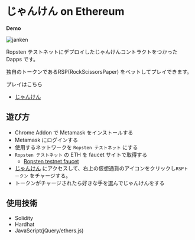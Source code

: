 # じゃんけん on Ethereum

**Demo**

![janken](img/janken.gif)

Ropsten テストネットにデプロイしたじゃんけんコントラクトをつかった Dapps です。

独自のトークンであるRSP(RockScissorsPaper) をベットしてプレイできます。

プレイはこちら

- [じゃんけん](https://lirlia.github.io/Rock-paper-scissors-ethereum/)

## 遊び方

- Chrome Addon で Metamask をインストールする
- Metamask にログインする
- 使用するネットワークを `Ropsten テストネット` にする
- `Ropsten テストネット` の ETH を faucet サイトで取得する
  - [Ropsten testnet faucet](https://faucet.egorfine.com/)
- [じゃんけん](https://lirlia.github.io/Rock-paper-scissors-ethereum/) にアクセスして、右上の仮想通貨のアイコンをクリックし`RSPトークン` をチャージする。
- トークンがチャージされたら好きな手を選んでじゃんけんをする

## 使用技術

- Solidity
- Hardhat
- JavaScript(jQuery/ethers.js)
